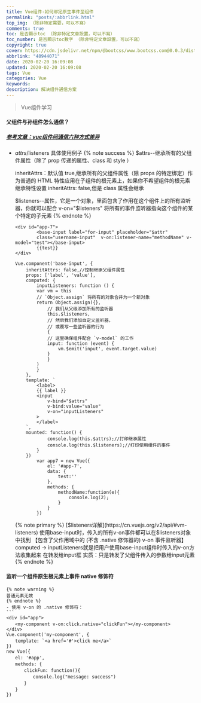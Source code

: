 ```yaml
---
title: Vue组件-如何绑定原生事件至组件
permalink: "posts/:abbrlink.html"
top_img: （除非特定需要，可以不寫）
comments: true
toc: 是否顯示toc （除非特定文章設置，可以不寫）
toc_number: 是否顯示toc數字 （除非特定文章設置，可以不寫）
copyright: true
cover: https://cdn.jsdelivr.net/npm/@bootcss/www.bootcss.com@0.0.3/dist/img/vuejs.png
abbrlink: "48944071"
date: 2020-02-20 16:09:08
updated: 2020-02-20 16:09:08
tags: Vue
categories: Vue
keywords:
description: 解决组件通信方案
---
```


<meta name="referrer" content="never">
<blockquote class="blockquote-center">Vue组件学习</blockquote>

#### 父组件与孙组件怎么通信？

##### [参考文章：vue组件间通信六种方式差异](https://www.jianshu.com/p/c015141441f4)

- $attrs/$listeners 具体使用例子
  {% note success %}
  \$attrs--继承所有的父组件属性（除了 prop 传递的属性、class 和 style ）

  inheritAttrs：默认值 true,继承所有的父组件属性（除 props 的特定绑定）作为普通的 HTML 特性应用在子组件的根元素上，如果你不希望组件的根元素继承特性设置 inheritAttrs: false,但是 class 属性会继承

  $listeners--属性，它是一个对象，里面包含了作用在这个组件上的所有监听器，你就可以配合 v-on="$listeners" 将所有的事件监听器指向这个组件的某个特定的子元素
  {% endnote %}

    ```
    <div id="app-7">
            <base-input label="for-input" placeholder="$attr" 
            class="username-input"  v-on:listener-name="methodName" v-model="test"></base-input>
            {{test}}
    </div>
    
    Vue.component('base-input', {
        inheritAttrs: false,//控制继承父组件属性
        props: ['label', 'value'],
        computed: {
            inputListeners: function () {
            var vm = this
            // `Object.assign` 将所有的对象合并为一个新对象
            return Object.assign({},
                // 我们从父级添加所有的监听器
                this.$listeners,
                // 然后我们添加自定义监听器，
                // 或覆写一些监听器的行为
                {
                // 这里确保组件配合 `v-model` 的工作
                input: function (event) {
                    vm.$emit('input', event.target.value)
                }
                }
            )
            }
        },
        template: `
            <label>
            {{ label }}
            <input
                v-bind="$attrs"
                v-bind:value="value"
                v-on="inputListeners"
            >
            </label>
        `,
        mounted: function() {
                console.log(this.$attrs);//打印继承属性
                console.log(this.$listeners);//打印使用组件的事件
            }
        })
            var app7 = new Vue({
                el: '#app-7',
                data: {
                    test:''
                },
                methods: {
                    methodName:function(e){
                        console.log(2);
                    }
                }
            })
    ```
    {% note primary %}
    [$listeners详解](https://cn.vuejs.org/v2/api/#vm-listeners)
    使用base-input时，传入的所有v-on事件都可以在$listeners对象中找到
    【包含了父作用域中的 (不含 .native 修饰器的) v-on 事件监听器】
    computed -> inputListeners就是把用户使用base-input组件时传入的v-on方法收集起来 在转发给input框
    实质：只是转发了父组件传入的参数给input元素
    {% endnote %}
#### 监听一个组件原生根元素上事件 native 修饰符
    {% note warning %}
    普通元素无效
    {% endnote %}
    - 使用 v-on 的 .native 修饰符：
    ```
    <div id="app">
    　　<my-component v-on:click.native="clickFun"></my-component>
    </div>
    Vue.component('my-component', {
    　　template: `<a href='#'>click me</a>`
    })
    new Vue({
    　　el: '#app',
    　　methods: {
    　　　　clickFun: function(){
    　　　　　　console.log("message: success")
    　　　　}
    　　}
    })
```